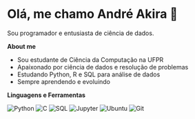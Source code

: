 # Olá, me chamo André Akira 👋

Sou programador e entusiasta de ciência de dados.

**About me**
- Sou estudante de Ciência da Computação na UFPR
- Apaixonado por ciência de dados e resolução de problemas
- Estudando Python, R e SQL para análise de dados
- Sempre aprendendo e evoluindo

**Linguagens e Ferramentas**

![Python](https://img.shields.io/badge/Python-3776AB?style=for-the-badge&logo=python&logoColor=white)
![C](https://img.shields.io/badge/C-00599C?style=for-the-badge&logo=c&logoColor=white)
![SQL](https://img.shields.io/badge/SQL-4479A1?style=for-the-badge&logo=postgresql&logoColor=white)
![Jupyter](https://img.shields.io/badge/JupyterLab-F37626?style=for-the-badge&logo=jupyter&logoColor=white)
![Ubuntu](https://img.shields.io/badge/Ubuntu-E95420?style=for-the-badge&logo=ubuntu&logoColor=white)
![Git](https://img.shields.io/badge/Git-F05032?style=for-the-badge&logo=git&logoColor=white)
